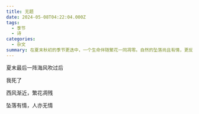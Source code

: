 ```yaml
---
title: 无题
date: 2024-05-08T04:22:04.000Z
tags:
  - 季节
  - 诗
categories:
  - 杂文
summary: 在夏末秋初的季节更迭中，一个生命伴随繁花一同凋零。自然的坠落尚且有情，更反衬出人世的冷漠无情。
---
```

夏末最后一阵海风吹过后

我死了

西风渐近，繁花凋残

坠落有情，人亦无情
